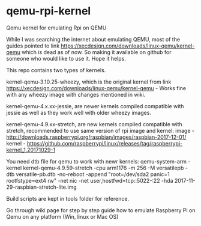 # qemu-rpi-kernel
Qemu kernel for emulating Rpi on QEMU

While I was searching the internet about emulating QEMU, most of the guides pointed to link https://xecdesign.com/downloads/linux-qemu/kernel-qemu which is dead as of now.
So making it available on github for someone who would like to use it.
Hope it helps.

This repo contains two types of kernels.

kernel-qemu-3.10.25-wheezy, which is the original kernel from link https://xecdesign.com/downloads/linux-qemu/kernel-qemu - Works fine with any wheezy image with changes mentioned in wiki.

kernel-qemu-4.x.xx-jessie, are newer kernels compiled compatible with jessie as well as they work well with older wheezy images. 

kernel-qemu-4.9.xx-stretch, are new kernels compiled compatible with stretch, recommended to use same version of rpi image and kernel:
image - http://downloads.raspberrypi.org/raspbian/images/raspbian-2017-12-01/
kernel - https://github.com/raspberrypi/linux/releases/tag/raspberrypi-kernel_1.20171029-1

You need dtb file for qemu to work with newr kernels:
qemu-system-arm -kernel kernel-qemu-4.9.59-stretch -cpu arm1176 -m 256 -M versatilepb -dtb versatile-pb.dtb -no-reboot -append "root=/dev/sda2 panic=1 rootfstype=ext4 rw" -net nic -net user,hostfwd=tcp::5022-:22 -hda 2017-11-29-raspbian-stretch-lite.img


Build scripts are kept in tools folder for reference.

Go through wiki page for step by step guide how to emulate Raspberry Pi on Qemu on any platform (Win, linux or Mac OS)
